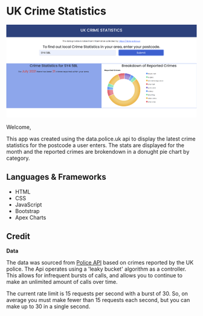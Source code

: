# UK Crime Statistics
![Screenshot](crimestats.png)

Welcome,

This app was created using the data.police.uk api to display the latest crime statistics for the postcode a user enters. The stats are displayed for the month and the reported crimes are brokendown in a donught pie chart by category. 

## Languages & Frameworks
- HTML
- CSS
- JavaScript 
- Bootstrap
- Apex Charts

## Credit 

**Data**

The data was sourced from [Police API](http://data.police.uk/docs/) based on crimes reported by the UK police. The Api operates using a 'leaky bucket' algorithm as a controller. This allows for infrequent bursts of calls, and allows you to continue to make an unlimited amount of calls over time.

The current rate limit is 15 requests per second with a burst of 30. So, on average you must make fewer than 15 requests each second, but you can make up to 30 in a single second.